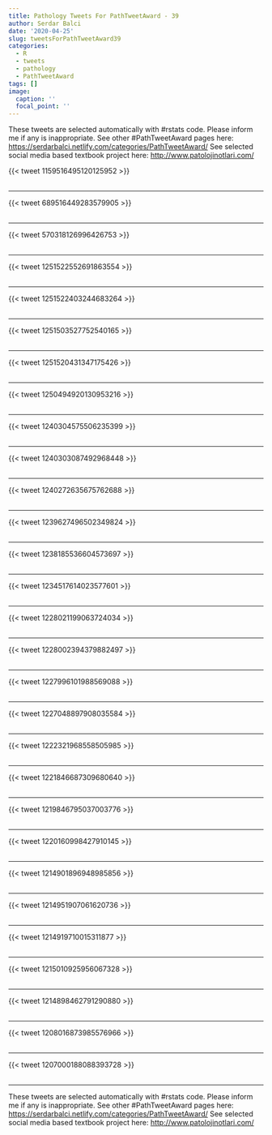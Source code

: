 ```yaml
---
title: Pathology Tweets For PathTweetAward - 39
author: Serdar Balci
date: '2020-04-25'
slug: tweetsForPathTweetAward39
categories:
  - R
  - tweets
  - pathology
  - PathTweetAward
tags: []
image:
  caption: ''
  focal_point: ''
---
```



These tweets are selected automatically with #rstats code. Please inform me if any is inappropriate.
See other #PathTweetAward pages here: https://serdarbalci.netlify.com/categories/PathTweetAward/ 
See selected social media based textbook project here: http://www.patolojinotlari.com/

{{< tweet 1159516495120125952 >}}
<br>
<br>
<hr>
{{< tweet 689516449283579905 >}}
<br>
<br>
<hr>
{{< tweet 570318126996426753 >}}
<br>
<br>
<hr>
{{< tweet 1251522552691863554 >}}
<br>
<br>
<hr>
{{< tweet 1251522403244683264 >}}
<br>
<br>
<hr>
{{< tweet 1251503527752540165 >}}
<br>
<br>
<hr>
{{< tweet 1251520431347175426 >}}
<br>
<br>
<hr>
{{< tweet 1250494920130953216 >}}
<br>
<br>
<hr>
{{< tweet 1240304575506235399 >}}
<br>
<br>
<hr>
{{< tweet 1240303087492968448 >}}
<br>
<br>
<hr>
{{< tweet 1240272635675762688 >}}
<br>
<br>
<hr>
{{< tweet 1239627496502349824 >}}
<br>
<br>
<hr>
{{< tweet 1238185536604573697 >}}
<br>
<br>
<hr>
{{< tweet 1234517614023577601 >}}
<br>
<br>
<hr>
{{< tweet 1228021199063724034 >}}
<br>
<br>
<hr>
{{< tweet 1228002394379882497 >}}
<br>
<br>
<hr>
{{< tweet 1227996101988569088 >}}
<br>
<br>
<hr>
{{< tweet 1227048897908035584 >}}
<br>
<br>
<hr>
{{< tweet 1222321968558505985 >}}
<br>
<br>
<hr>
{{< tweet 1221846687309680640 >}}
<br>
<br>
<hr>
{{< tweet 1219846795037003776 >}}
<br>
<br>
<hr>
{{< tweet 1220160998427910145 >}}
<br>
<br>
<hr>
{{< tweet 1214901896948985856 >}}
<br>
<br>
<hr>
{{< tweet 1214951907061620736 >}}
<br>
<br>
<hr>
{{< tweet 1214919710015311877 >}}
<br>
<br>
<hr>
{{< tweet 1215010925956067328 >}}
<br>
<br>
<hr>
{{< tweet 1214898462791290880 >}}
<br>
<br>
<hr>
{{< tweet 1208016873985576966 >}}
<br>
<br>
<hr>
{{< tweet 1207000188088393728 >}}
<br>
<br>
<hr>


These tweets are selected automatically with #rstats code. Please inform me if any is inappropriate.
See other #PathTweetAward pages here: https://serdarbalci.netlify.com/categories/PathTweetAward/ 
See selected social media based textbook project here: http://www.patolojinotlari.com/

